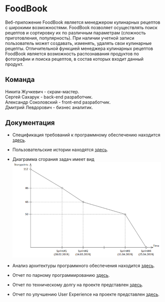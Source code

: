 # FoodBook

Веб-приложение FoodBook является менеджером кулинарных рецептов с широкими возможностями.
FoodBook позволяет осуществлять поиск рецептов и сортировку их по различным параметрам (сложность приготовления, популярность).
При наличии учетной записи пользователь может создавать, изменять, удалять свои кулинарные рецепты.
Отличительной функцией менеджера кулинарных рецептов FoodBook является возможность распознавания продуктов по фотографии и
поиска рецептов, в состав которых входит данный продукт.

## Команда

Никита Жучкевич - скрам-мастер. </br>
Сергей Сахарук - back-end разработчик. </br>
Александр Соколовский - front-end разработчик. </br>
Дмитрий Левдорович - бизнес аналитик. </br>

## Документация

- Спецификация требований к программному обеспечению находится [здесь](./Documents/SRS.md).

- Пользовательские истории находятся [здесь](./Documents/UserStory.md).

- Диаграмма сгорания задач имеет вид ![здесь](./Documents/burndown.png)

- Анализ архитектуры программного обеспечения находится [здесь](./Documents/architecture_analysis_ru.md).

- Отчет по парному программированию [здесь](./Documents/pair_programming.md).

- Отчет по техническому долгу на проекте представлен [здесь](./Documents/tech_debt.md).

- Отчет по улучшению User Experience на проекте представлен [здесь](./Documents/ux_upgrade.md).